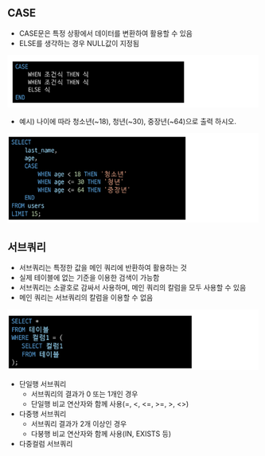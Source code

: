 ## CASE

- CASE문은 특정 상황에서 데이터를 변환하여 활용할 수 있음
- ELSE를 생갹하는 경우 NULL값이 지정됨

![image-20230117141205283](assets/image-20230117141205283.png)

- 예시) 나이에 따라 청소년(~18), 청년(~30), 중장년(~64)으로 출력 하시오.
  

![image-20230117141316823](assets/image-20230117141316823.png)

## 서브쿼리

- 서브쿼리는 특정한 값을 메인 쿼리에 반환하여 활용하는 것
- 실제 테이블에 없는 기준을 이용한 검색이 가능함
- 서브쿼리는 소괄호로 감싸서 사용하며, 메인 쿼리의 칼럼을 모두 사용할 수 있음
- 메인 쿼리는 서브쿼리의 칼럼을 이용할 수 없음

![image-20230117141436407](assets/image-20230117141436407.png)

- 단일행 서브쿼리
  - 서브쿼리의 결과가 0 또는 1개인 경우
  - 단일행 비교 연산자와 함께 사용(=, <, <=, >=, >, <>)
- 다중행 서브쿼리
  - 서브쿼리 결과가 2개 이상인 경우
  - 다붕행 비교 연산자와 함께 사용(IN, EXISTS 등)
- 다중컬럼 서브쿼리